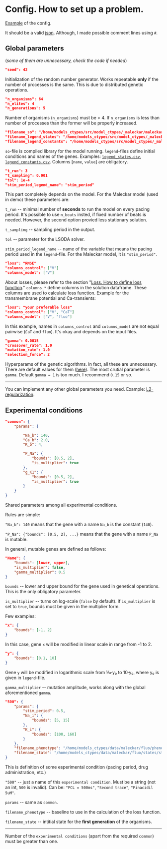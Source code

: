 # Config. How to set up a problem.

[Example](../configs/config_maleckar.json) of the config.

It should be a valid [json](https://www.json.org/json-en.html).
Although, I made possible comment lines using `#`.

## Global parameters
(*some of them are unnecessary, check the code if needed*)
```json
"seed": 42
```
Initialization of the random number generator.
Works repeatable **only** if the number of processes is the same.
This is due to distributed genetic operations.

```json
"n_organisms": 64
"n_elites": 4
"n_generations": 5
```
Number of organisms (`n_organisms`) must be > 4. If `n_organisms` is less than number of processes than the former will be properly increased.

```json
"filename_so": "/home/models_ctypes/src/model_ctypes/_maleckar/maleckar.so"
"filename_legend_states": "/home/models_ctypes/src/model_ctypes/_maleckar/legend_states.csv"
"filename_legend_constants": "/home/models_ctypes/src/model_ctypes/_maleckar/legend_constants.csv"
```

`so`-file is compiled library for the model running. `legend`-files define initial conditions and names of the genes.
Examples: [`legend_states.csv`](https://github.com/humanphysiologylab/models_ctypes/blob/demo-maleckar/src/model_ctypes/_maleckar/legend_states.csv), [`legend_constants.csv`](https://github.com/humanphysiologylab/models_ctypes/blob/demo-maleckar/src/model_ctypes/_maleckar/legend_constants.csv).
Columns [`name`, `value`] are obligatory.

```json
"t_run": 3
"t_sampling": 0.001
"tol": 1e-4
"stim_period_legend_name": "stim_period"
```

This part completely depends on the model. For the Maleckar model (used in demo) these parameters are:

`t_run` -- minimal number of **seconds** to run the model on every pacing period.
It's possible to use `n_beats` insted, if fixed number of beats is needed.
However, the second option provied less stationary solution.

`t_sampling` -- sampling period in the output.

`tol` -- parameter for the LSODA solver.

`stim_period_legend_name` -- name of the variable that means the pacing period used in the `legend`-file. For the Maleckar model, it is `"stim_period"`.

```json
"loss": "RMSE"
"columns_control": ["V"]
"columns_model": ["V"]
```

About losses, please refer to the section "[Loss. How to define loss function](./loss.md)."
`columns_*` define columns in the solution dataframe.
These columns are used to calculate loss function. 
Example for the transmembrane potential and Ca-transients:
```json
"loss": "your preferable loss"
"columns_control": ["V", "CaT"]
"columns_model": ["V", "fluo"]
```
In this example, names in `columns_control` and `columns_model` are not equal pairwise (`CaT` and `fluo`). It's okay and depends on the input files.

```json
"gamma": 0.0015
"crossover_rate": 1.0
"mutation_rate": 1.0
"selection_force": 2
```
Hyperparams of the genetic algorithms.
In fact, all these are unnecessary.
There are default values for them ([here](https://github.com/humanphysiologylab/mpi_scripts/blob/a1fdb8ace7af8d759c026393ab00b67ca20a97c3/mpi_scripts/voigt/io_utils.py#L120)). The most crutial parameter is `gamma`.
Default `gamma = 1` is too much. I recommend `0.15` or so.

---

You can implement any other global parameters you need.
Example: [L2-regularization](https://github.com/humanphysiologylab/mpi_scripts/blob/a1fdb8ace7af8d759c026393ab00b67ca20a97c3/mpi_scripts/voigt/loss_utils.py#L178).

## Experimental conditions

```json
"common": {
    "params": {

        "Na_b": 140,
        "Ca_b": 2.0,
        "K_b": 4,

        "P_Na": {
            "bounds": [0.5, 2],
            "is_multiplier": true
        },
        "g_K1": {
            "bounds": [0.5, 2],
            "is_multiplier": true
        }
    }
}
```

Shared parameters among all experimental conditions.

Rules are simple:

`"Na_b": 140` means that the gene with a name `Na_b` is the constant (`140`).

`"P_Na": {"bounds": [0.5, 2], ...}` means that the gene with a name `P_Na` is mutable.

In general, mutable genes are defined as follows:
```json
"Name": {
    "bounds": [lower, upper],
    "is_multiplier": false,
    "gamma_multiplier": 0.5
}
```

`bounds` -- lower and upper bound for the gene used in genetical operations. This is the only obligatory parameter.

`is_multiplier` -- turns on log-scale (`false` by default). If `is_multiplier` is set to `true`, bounds must be given in the multiplier form.

Few examples:
```json
"x": {
    "bounds": [-1, 2]
}
```
In this case, gene `x` will be modified in linear scale in range from -1 to 2.

```json
"y": {
    "bounds": [0.1, 10]
}
```
Gene `y` will be modified in logarithmic scale from ⅒·y₀ to 10·y₀, where y₀ is given in `legend`-file.

`gamma_multiplier` -- mutation amplitude, works along with the global aforementioned `gamma`.

```json
"500": {
    "params": {
        "stim_period": 0.5,
        "Na_i": {
            "bounds": [5, 15]
        },
        "K_i": {
            "bounds": [100, 160]
        }
    },
    "filename_phenotype": "/home/models_ctypes/data/maleckar/fluo/phenotypes/phenotype_500.csv",
    "filename_state": "/home/models_ctypes/data/maleckar/fluo/states/state_500.csv"
}
```
This is definition of some esperimental condition (pacing period, drug administration, etc.)

`"500"` -- just a name of this `experimental condition`. Must be a string (not an int, `500` is invalid). Can be: `"PCL = 500ms"`, `"Second trace"`, `"Pinacidil 5uM"`.

`params` -- same as `common`.

`filename_phenotype` -- baseline to use in the calculation of the loss function.

`filename_state` -- intitial state for the **first generation** of the organisms.

---

Number of the `experimental conditions` (apart from the required `common`) must be greater than one.
